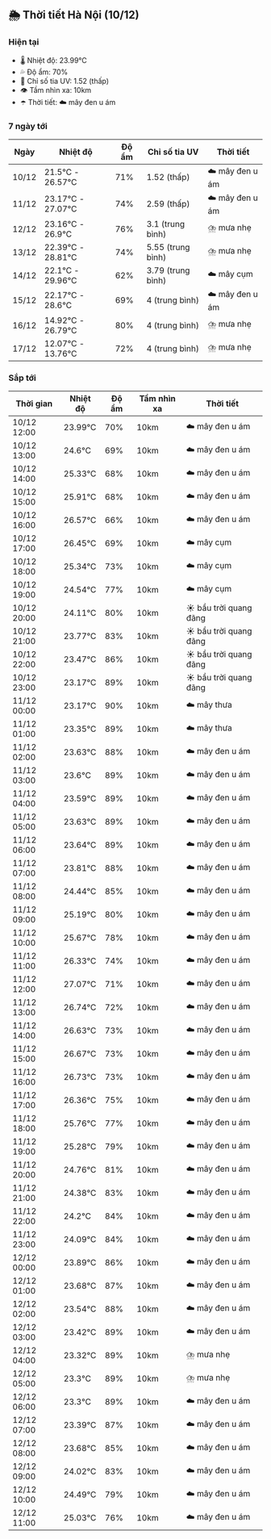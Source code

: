 ## 🌦️ Thời tiết Hà Nội (10/12)

### Hiện tại

- 🌡️ Nhiệt độ: 23.99℃
- 💦 Độ ẩm: 70%
- 🌟 Chỉ số tia UV: 1.52 (thấp)
- 👁️ Tầm nhìn xa: 10km
- ☂️ Thời tiết: ☁️ mây đen u ám

### 7 ngày tới

| Ngày | Nhiệt độ | Độ ẩm | Chỉ số tia UV | Thời tiết |
| --- | --- | --- | --- | --- |
| 10/12 | 21.5℃ - 26.57℃ | 71% | 1.52 (thấp) | ☁️ mây đen u ám |
| 11/12 | 23.17℃ - 27.07℃ | 74% | 2.59 (thấp) | ☁️ mây đen u ám |
| 12/12 | 23.16℃ - 26.9℃ | 76% | 3.1 (trung bình) | ⛈️ mưa nhẹ |
| 13/12 | 22.39℃ - 28.81℃ | 74% | 5.55 (trung bình) | ⛈️ mưa nhẹ |
| 14/12 | 22.1℃ - 29.96℃ | 62% | 3.79 (trung bình) | ☁️ mây cụm |
| 15/12 | 22.17℃ - 28.6℃ | 69% | 4 (trung bình) | ☁️ mây đen u ám |
| 16/12 | 14.92℃ - 26.79℃ | 80% | 4 (trung bình) | ⛈️ mưa nhẹ |
| 17/12 | 12.07℃ - 13.76℃ | 72% | 4 (trung bình) | ⛈️ mưa nhẹ |

### Sắp tới

| Thời gian | Nhiệt độ | Độ ẩm | Tầm nhìn xa | Thời tiết |
| --- | --- | --- | --- | --- |
| 10/12 12:00 | 23.99℃ | 70% | 10km | ☁️ mây đen u ám |
| 10/12 13:00 | 24.6℃ | 69% | 10km | ☁️ mây đen u ám |
| 10/12 14:00 | 25.33℃ | 68% | 10km | ☁️ mây đen u ám |
| 10/12 15:00 | 25.91℃ | 68% | 10km | ☁️ mây đen u ám |
| 10/12 16:00 | 26.57℃ | 66% | 10km | ☁️ mây đen u ám |
| 10/12 17:00 | 26.45℃ | 69% | 10km | ☁️ mây cụm |
| 10/12 18:00 | 25.34℃ | 73% | 10km | ☁️ mây cụm |
| 10/12 19:00 | 24.54℃ | 77% | 10km | ☁️ mây cụm |
| 10/12 20:00 | 24.11℃ | 80% | 10km | ☀️ bầu trời quang đãng |
| 10/12 21:00 | 23.77℃ | 83% | 10km | ☀️ bầu trời quang đãng |
| 10/12 22:00 | 23.47℃ | 86% | 10km | ☀️ bầu trời quang đãng |
| 10/12 23:00 | 23.17℃ | 89% | 10km | ☀️ bầu trời quang đãng |
| 11/12 00:00 | 23.17℃ | 90% | 10km | ☁️ mây thưa |
| 11/12 01:00 | 23.35℃ | 89% | 10km | ☁️ mây thưa |
| 11/12 02:00 | 23.63℃ | 88% | 10km | ☁️ mây đen u ám |
| 11/12 03:00 | 23.6℃ | 89% | 10km | ☁️ mây đen u ám |
| 11/12 04:00 | 23.59℃ | 89% | 10km | ☁️ mây đen u ám |
| 11/12 05:00 | 23.63℃ | 89% | 10km | ☁️ mây đen u ám |
| 11/12 06:00 | 23.64℃ | 89% | 10km | ☁️ mây đen u ám |
| 11/12 07:00 | 23.81℃ | 88% | 10km | ☁️ mây đen u ám |
| 11/12 08:00 | 24.44℃ | 85% | 10km | ☁️ mây đen u ám |
| 11/12 09:00 | 25.19℃ | 80% | 10km | ☁️ mây đen u ám |
| 11/12 10:00 | 25.67℃ | 78% | 10km | ☁️ mây đen u ám |
| 11/12 11:00 | 26.33℃ | 74% | 10km | ☁️ mây đen u ám |
| 11/12 12:00 | 27.07℃ | 71% | 10km | ☁️ mây đen u ám |
| 11/12 13:00 | 26.74℃ | 72% | 10km | ☁️ mây đen u ám |
| 11/12 14:00 | 26.63℃ | 73% | 10km | ☁️ mây đen u ám |
| 11/12 15:00 | 26.67℃ | 73% | 10km | ☁️ mây đen u ám |
| 11/12 16:00 | 26.73℃ | 73% | 10km | ☁️ mây đen u ám |
| 11/12 17:00 | 26.36℃ | 75% | 10km | ☁️ mây đen u ám |
| 11/12 18:00 | 25.76℃ | 77% | 10km | ☁️ mây đen u ám |
| 11/12 19:00 | 25.28℃ | 79% | 10km | ☁️ mây đen u ám |
| 11/12 20:00 | 24.76℃ | 81% | 10km | ☁️ mây đen u ám |
| 11/12 21:00 | 24.38℃ | 83% | 10km | ☁️ mây đen u ám |
| 11/12 22:00 | 24.2℃ | 84% | 10km | ☁️ mây đen u ám |
| 11/12 23:00 | 24.09℃ | 84% | 10km | ☁️ mây đen u ám |
| 12/12 00:00 | 23.89℃ | 86% | 10km | ☁️ mây đen u ám |
| 12/12 01:00 | 23.68℃ | 87% | 10km | ☁️ mây đen u ám |
| 12/12 02:00 | 23.54℃ | 88% | 10km | ☁️ mây đen u ám |
| 12/12 03:00 | 23.42℃ | 89% | 10km | ☁️ mây đen u ám |
| 12/12 04:00 | 23.32℃ | 89% | 10km | ⛈️ mưa nhẹ |
| 12/12 05:00 | 23.3℃ | 89% | 10km | ⛈️ mưa nhẹ |
| 12/12 06:00 | 23.3℃ | 89% | 10km | ☁️ mây đen u ám |
| 12/12 07:00 | 23.39℃ | 87% | 10km | ☁️ mây đen u ám |
| 12/12 08:00 | 23.68℃ | 85% | 10km | ☁️ mây đen u ám |
| 12/12 09:00 | 24.02℃ | 83% | 10km | ☁️ mây đen u ám |
| 12/12 10:00 | 24.49℃ | 79% | 10km | ☁️ mây đen u ám |
| 12/12 11:00 | 25.03℃ | 76% | 10km | ☁️ mây đen u ám |
